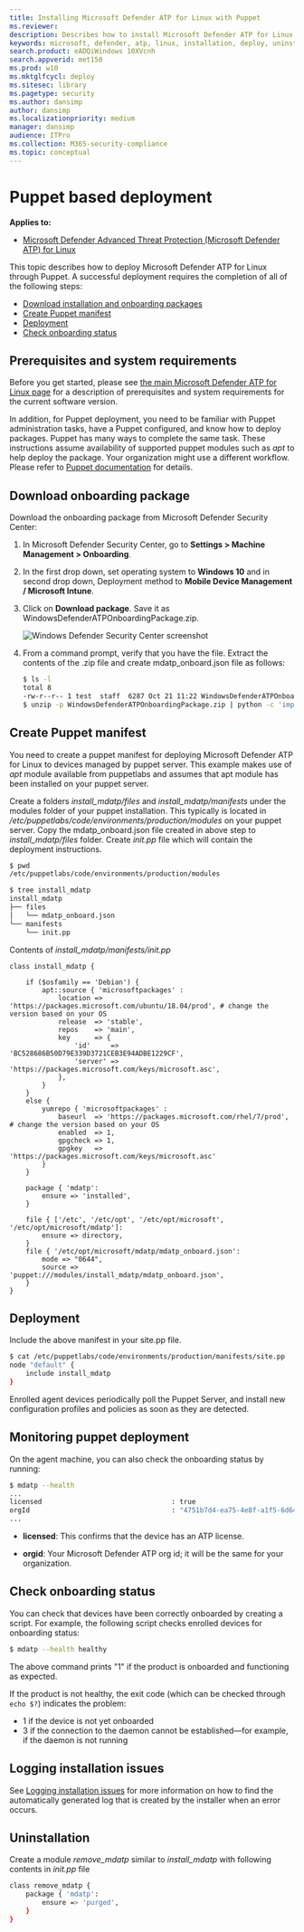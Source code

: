 ```yaml
---
title: Installing Microsoft Defender ATP for Linux with Puppet
ms.reviewer: 
description: Describes how to install Microsoft Defender ATP for Linux, using Puppet.
keywords: microsoft, defender, atp, linux, installation, deploy, uninstallation, puppet, ansible, linux, redhat, ubuntu, debian, sles, suse, centos
search.product: eADQiWindows 10XVcnh
search.appverid: met150
ms.prod: w10
ms.mktglfcycl: deploy
ms.sitesec: library
ms.pagetype: security
ms.author: dansimp
author: dansimp
ms.localizationpriority: medium
manager: dansimp
audience: ITPro
ms.collection: M365-security-compliance 
ms.topic: conceptual
---
```


# Puppet based deployment

**Applies to:**

- [Microsoft Defender Advanced Threat Protection (Microsoft Defender ATP) for Linux](microsoft-defender-atp-linux.md)

This topic describes how to deploy Microsoft Defender ATP for Linux through Puppet. A successful deployment requires the completion of all of the following steps:

- [Download installation and onboarding packages](#download-onboarding-package)
- [Create Puppet manifest](#create-puppet-manifest)
- [Deployment](#deployment)
- [Check onboarding status](#check-onboarding-status)

## Prerequisites and system requirements

Before you get started, please see [the main Microsoft Defender ATP for Linux page](microsoft-defender-atp-linux.md) for a description of prerequisites and system requirements for the current software version.

In addition, for Puppet deployment, you need to be familiar with Puppet administration tasks, have a Puppet configured, and know how to deploy packages. Puppet has many ways to complete the same task. These instructions assume availability of supported puppet modules such as *apt* to help deploy the package. Your organization might use a different workflow. Please refer to [Puppet documentation](https://puppet.com/docs) for details.

## Download onboarding package

Download the onboarding package from Microsoft Defender Security Center:

1. In Microsoft Defender Security Center, go to **Settings > Machine Management > Onboarding**.
2. In the first drop down, set operating system to **Windows 10** and in second drop down, Deployment method to **Mobile Device Management / Microsoft Intune**.
3. Click on **Download package**. Save it as WindowsDefenderATPOnboardingPackage.zip.

    ![Windows Defender Security Center screenshot](images/ATP_Portal_Onboarding_win_intune.png)

4. From a command prompt, verify that you have the file.
    Extract the contents of the .zip file and create mdatp_onboard.json file as follows:
  
    ```bash
    $ ls -l
    total 8
    -rw-r--r-- 1 test  staff  6287 Oct 21 11:22 WindowsDefenderATPOnboardingPackage.zip
    $ unzip -p WindowsDefenderATPOnboardingPackage.zip | python -c 'import sys,json;data={"onboardingInfo":"\n".join(sys.stdin.readlines())};print(json.dumps(data));' >mdatp_onboard.json
    ```

## Create Puppet manifest

You need to create a puppet manifest for deploying Microsoft Defender ATP for Linux to devices managed by puppet server. This example makes use of *apt* module available from puppetlabs and assumes that apt module has been installed on your puppet server.

Create a folders *install_mdatp/files* and *install_mdatp/manifests* under the modules folder of your puppet installation. This typically is located in */etc/puppetlabs/code/environments/production/modules* on your puppet server. Copy the mdatp_onboard.json file created in above step to *install_mdatp/files* folder. Create *init.pp* file which will contain the deployment instructions.

```bash
$ pwd
/etc/puppetlabs/code/environments/production/modules

$ tree install_mdatp
install_mdatp
├── files
│   └── mdatp_onboard.json
└── manifests
    └── init.pp
```

Contents of *install_mdatp/manifests/init.pp*

```puppet
class install_mdatp {

    if ($osfamily == 'Debian') {
        apt::source { 'microsoftpackages' :
            location => 'https://packages.microsoft.com/ubuntu/18.04/prod', # change the version based on your OS 
            release  => 'stable',
            repos    => 'main',
            key      => {
                'id'     => 'BC528686B50D79E339D3721CEB3E94ADBE1229CF',
                'server' => 'https://packages.microsoft.com/keys/microsoft.asc',
            },
        }
    }
    else {
        yumrepo { 'microsoftpackages' :
            baseurl  => 'https://packages.microsoft.com/rhel/7/prod', # change the version based on your OS 
            enabled  => 1,
            gpgcheck => 1,
            gpgkey   => 'https://packages.microsoft.com/keys/microsoft.asc'
        }
    }

    package { 'mdatp':
        ensure => 'installed',
    }

    file { ['/etc', '/etc/opt', '/etc/opt/microsoft', '/etc/opt/microsoft/mdatp']:
        ensure => directory,
    }
    file { '/etc/opt/microsoft/mdatp/mdatp_onboard.json':
        mode => "0644",
        source => 'puppet:///modules/install_mdatp/mdatp_onboard.json',
    }
}
```

## Deployment

Include the above manifest in your site.pp file.

```bash
$ cat /etc/puppetlabs/code/environments/production/manifests/site.pp
node "default" {
    include install_mdatp
}
```

Enrolled agent devices periodically poll the Puppet Server, and install new configuration profiles and policies as soon as they are detected.

## Monitoring puppet deployment

On the agent machine, you can also check the onboarding status by running:

```bash
$ mdatp --health
...
licensed                                : true
orgId                                   : "4751b7d4-ea75-4e8f-a1f5-6d640c65bc45"
...
```

- **licensed**: This confirms that the device has an ATP license.

- **orgid**: Your Microsoft Defender ATP org id; it will be the same for your organization.

## Check onboarding status

You can check that devices have been correctly onboarded by creating a script. For example, the following script checks enrolled devices for onboarding status:

```bash
$ mdatp --health healthy
```

The above command prints "1" if the product is onboarded and functioning as expected.

If the product is not healthy, the exit code (which can be checked through `echo $?`) indicates the problem:

- 1 if the device is not yet onboarded
- 3 if the connection to the daemon cannot be established—for example, if the daemon is not running

## Logging installation issues

See [Logging installation issues](microsoft-defender-atp-linux-resources.md#logging-installation-issues) for more information on how to find the automatically generated log that is created by the installer when an error occurs.

## Uninstallation

Create a module *remove_mdatp* similar to *install_mdatp* with following contents in *init.pp* file

```bash
class remove_mdatp {
    package { 'mdatp':
        ensure => 'purged',
    }
}
```

